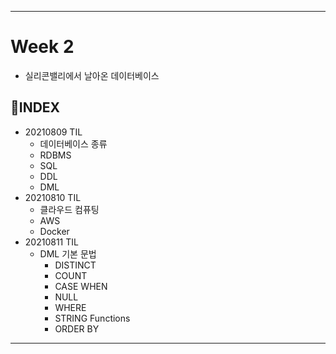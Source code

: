 ___
# Week 2
- 실리콘밸리에서 날아온 데이터베이스

## 📌INDEX
- 20210809 TIL
  - 데이터베이스 종류
  - RDBMS
  - SQL
  - DDL
  - DML
- 20210810 TIL
  - 클라우드 컴퓨팅
  - AWS
  - Docker
- 20210811 TIL
  - DML 기본 문법
    - DISTINCT
    - COUNT
    - CASE WHEN
    - NULL
    - WHERE
    - STRING Functions
    - ORDER BY
___